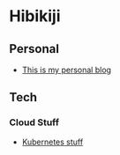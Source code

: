 # Hibikiji

## Personal
- [This is my personal blog](./personal/this_is_my_personal_blog.md)

## Tech
### Cloud Stuff
- [Kubernetes stuff](./tech/cloud/k8s)
